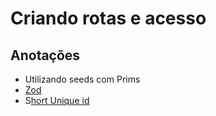 # Criando rotas e acesso
## Anotações
- Utilizando seeds com Prims
- [Zod](https://github.com/colinhacks/zod)
- S[hort Unique id](https://www.npmjs.com/package/short-unique-id)
